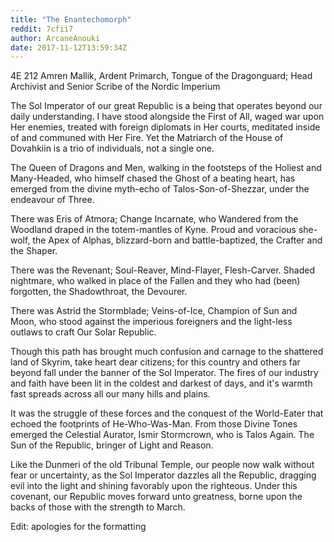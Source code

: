 ```yaml
---
title: "The Enantechomorph"
reddit: 7cfii7
author: ArcaneAnouki
date: 2017-11-12T13:59:34Z
---
```


 4E 212
Amren Mallik, Ardent Primarch,
Tongue of the Dragonguard; 
Head Archivist and Senior Scribe of the Nordic Imperium



The Sol Imperator of our great Republic is a being that operates beyond our daily understanding. I have stood alongside the First of All, waged war upon Her enemies, treated with foreign diplomats in Her courts, meditated inside of and communed with Her Fire. Yet the Matriarch of the House of Dovahkiin is a trio of individuals, not a single one.

The Queen of Dragons and Men, walking in the footsteps of the Holiest and Many-Headed, who himself chased the Ghost of a beating heart, has emerged from the divine myth-echo of Talos-Son-of-Shezzar, under the endeavour of Three. 

There was Eris of Atmora; Change Incarnate, who Wandered from the Woodland draped in the totem-mantles of Kyne. Proud and voracious she-wolf, the Apex of Alphas, blizzard-born and battle-baptized, the Crafter and the Shaper.

There was the Revenant; Soul-Reaver, Mind-Flayer, Flesh-Carver. Shaded nightmare, who walked in place of the Fallen and they who had (been) forgotten, the Shadowthroat, the Devourer.

There was Astrid the Stormblade; Veins-of-Ice, Champion of Sun and Moon, who stood against the imperious foreigners and the light-less outlaws to craft Our Solar Republic. 

Though this path has brought much confusion and carnage to the shattered land of Skyrim, take heart dear citizens; for this country and others far beyond fall under the banner of the Sol Imperator. The fires of our industry and faith have been lit in the coldest and darkest of days, and it's warmth fast spreads across all our many hills and plains.

It was the struggle of these forces and the conquest of the World-Eater that echoed the footprints of He-Who-Was-Man. From those Divine Tones emerged the Celestial Aurator, Ismir Stormcrown, who is Talos Again. The Sun of the Republic, bringer of Light and Reason. 

Like the Dunmeri of the old Tribunal Temple, our people now walk without fear or uncertainty, as the Sol Imperator dazzles all the Republic, dragging evil into the light and shining favorably upon the righteous. Under this covenant, our Republic moves forward unto greatness, borne upon the backs of those with the strength to March. 

Edit: apologies for the formatting 
